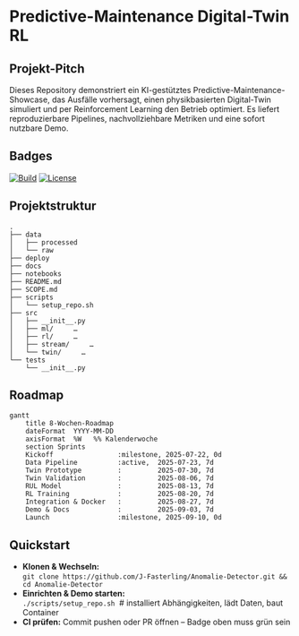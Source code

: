 # Predictive-Maintenance Digital-Twin RL

## Projekt-Pitch
Dieses Repository demonstriert ein KI-gestütztes Predictive-Maintenance-Showcase, das Ausfälle vorhersagt, einen physikbasierten Digital-Twin simuliert und per Reinforcement Learning den Betrieb optimiert. Es liefert reproduzierbare Pipelines, nachvollziehbare Metriken und eine sofort nutzbare Demo.

## Badges
[![Build](https://github.com/J-Fasterling/Anomalie-Detector/actions/workflows/ci.yml/badge.svg?branch=main)](https://github.com/J-Fasterling/Anomalie-Detector/actions/workflows/ci.yml)
[![License](https://img.shields.io/badge/license-MIT-blue)](TODO)

## Projektstruktur
```text
.
├── data
│   ├── processed
│   └── raw
├── deploy
├── docs
├── notebooks
├── README.md
├── SCOPE.md
├── scripts
│   └── setup_repo.sh
├── src
│   ├── __init__.py
│   ├── ml/     …
│   ├── rl/     …
│   ├── stream/     …
│   └── twin/     …
└── tests
    └── __init__.py
```

## Roadmap
```mermaid
gantt
    title 8-Wochen-Roadmap
    dateFormat  YYYY-MM-DD
    axisFormat  %W   %% Kalenderwoche
    section Sprints
    Kickoff                :milestone, 2025-07-22, 0d
    Data Pipeline          :active,  2025-07-23, 7d
    Twin Prototype         :         2025-07-30, 7d
    Twin Validation        :         2025-08-06, 7d
    RUL Model              :         2025-08-13, 7d
    RL Training            :         2025-08-20, 7d
    Integration & Docker   :         2025-08-27, 7d
    Demo & Docs            :         2025-09-03, 7d
    Launch                 :milestone, 2025-09-10, 0d
```

## Quickstart
- **Klonen & Wechseln:**  
  `git clone https://github.com/J-Fasterling/Anomalie-Detector.git && cd Anomalie-Detector`
- **Einrichten & Demo starten:**  
  `./scripts/setup_repo.sh`  # installiert Abhängigkeiten, lädt Daten, baut Container
- **CI prüfen:** Commit pushen oder PR öffnen – Badge oben muss grün sein
